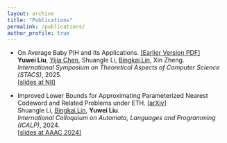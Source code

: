 ```yaml
---
layout: archive
title: "Publications"
permalink: /publications/
author_profile: true
---
```


* On Average Baby PIH and Its Applications. [\[Earlier Version PDF\]](https://ywliu00.github.io/files/articles/AverageBabyPIH.pdf)<br>
  **Yuwei Liu**, [Yijia Chen](https://basics.sjtu.edu.cn/~chen/), Shuangle Li, [Bingkai Lin](https://sites.google.com/site/bingkai314159), Xin Zheng.<br>
  *International Symposium on Theoretical Aspects of Computer Science (STACS)*, 2025.<br>
  [\[slides at NII\]](http://ywliu00.github.io/files/slides/AvgBabyPIH_NII_2024.pdf)<br>

* Improved Lower Bounds for Approximating Parameterized Nearest Codeword and Related Problems under ETH. [\[arXiv\]](https://arxiv.org/abs/2402.09825)<br>
  Shuangle Li, [Bingkai Lin](https://sites.google.com/site/bingkai314159), **Yuwei Liu**.<br>
  *International Colloquium on Automata, Languages and Programming (ICALP)*, 2024.<br>
  [\[slides at AAAC 2024\]](http://ywliu00.github.io/files/slides/AAAC2024.pdf)<br>